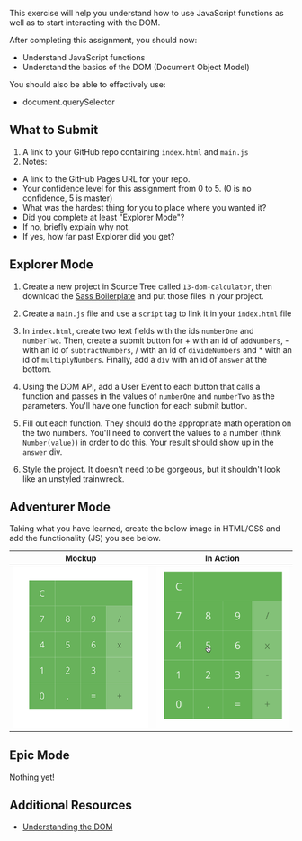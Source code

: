 This exercise will help you understand how to use JavaScript functions as well as to start interacting with the DOM.

After completing this assignment, you should now:

* Understand JavaScript functions
* Understand the basics of the DOM (Document Object Model)

You should also be able to effectively use:

* document.querySelector

## What to Submit

1. A link to your GitHub repo containing `index.html` and `main.js`
2. Notes:
  * A link to the GitHub Pages URL for your repo.
  * Your confidence level for this assignment from 0 to 5. (0 is no confidence, 5 is master)
  * What was the hardest thing for you to place where you wanted it?
  * Did you complete at least "Explorer Mode"?
  * If no, briefly explain why not.
  * If yes, how far past Explorer did you get?  

## Explorer Mode

1. Create a new project in Source Tree called `13-dom-calculator`, then download the [Sass Boilerplate](https://github.com/TIY-LR-FEE/curriculum/raw/master/Boilerplates/sass.zip) and put those files in your project.

2. Create a `main.js` file and use a `script` tag to link it in your `index.html` file

3. In `index.html`, create two text
fields with the ids `numberOne` and
`numberTwo`. Then, create a submit button for + with an id of `addNumbers`, - with
an id of `subtractNumbers`, / with an id of
`divideNumbers` and \* with an id of
`multiplyNumbers`. Finally, add a `div`
with an id of `answer` at the bottom.

4. Using the DOM API, add a User Event to
each button that calls a function and passes
in the values of `numberOne` and `numberTwo`
as the parameters. You'll have one function
for each submit button.

5. Fill out each function. They should do
the appropriate math operation on the two
numbers. You'll need to convert the values
to a number (think `Number(value)`) in
order to do this. Your result should show
up in the `answer` div.

6. Style the project. It doesn't need to
be gorgeous, but it shouldn't look like
an unstyled trainwreck.

## Adventurer Mode

Taking what you have learned, create the below image in HTML/CSS and add the functionality (JS) you see below.

| Mockup                       | In Action                    |
| ---------------------------- | ---------------------------- |
| ![](https://raw.githubusercontent.com/TIY-LR-FEE/assignments/master/13-dom-calculator/calculator.png) | ![](https://raw.githubusercontent.com/TIY-LR-FEE/assignments/master/13-dom-calculator/calculator.gif) |

## Epic Mode

Nothing yet!

## Additional Resources

* [Understanding the DOM](https://developer.mozilla.org/en-US/docs/Web/API/Document_Object_Model)
